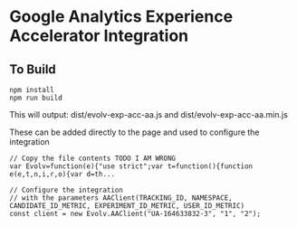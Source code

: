 # Google Analytics Experience Accelerator Integration

## To Build
```
npm install
npm run build
```

This will output:
dist/evolv-exp-acc-aa.js and dist/evolv-exp-acc-aa.min.js

These can be added directly to the page and used to configure the integration

```
// Copy the file contents TODO I AM WRONG
var Evolv=function(e){"use strict";var t=function(){function e(e,t,n,i,r,o){var d=th...

// Configure the integration 
// with the parameters AAClient(TRACKING_ID, NAMESPACE, CANDIDATE_ID_METRIC, EXPERIMENT_ID_METRIC, USER_ID_METRIC)
const client = new Evolv.AAClient("UA-164633832-3", "1", "2");
```

